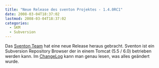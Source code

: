 ```yaml
---
title: "Neue Release des sventon Projektes - 1.4.0RC1"
date: 2008-03-04T18:37:02
lastmod: 2008-03-04T18:37:02
categories:
  - SKM
  - Subversion
---
```

Das [Sventon Team](http://www.sventon.org/index.php?page=news#0 "Sventon Team") hat eine neue Release heraus gebracht. Sventon ist ein 
Subversion Repository Browser der in einem Tomcat (5.5 / 6.0) betrieben werden kann. 
Im [ChangeLog](http://svn.sventon.org/showfile.svn?path=/tags/sventon-1.4-rc1/changes.txt&revision=HEAD&name=berlios "ChangeLog") kann 
man genau lesen, was alles geändert wurde.
